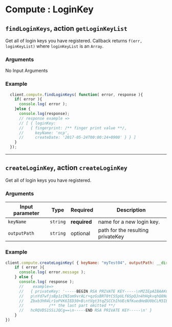 # Compute : LoginKey  
## `findLoginKeys`, action `getLoginKeyList` 
Get all of login keys you have registered.
Callback returns `f(err, loginKeyList)` where `loginKeyList` is an `Array`.  

### Arguments  
 No Input Arguments
 
### Example  
```javascript
  client.compute.findLoginKeys( function( error, response ){
    if( error ){
      console.log( error );
    }else {
      console.log(response);
      // response example =>
      // [ { loginKey:
      //   { fingerprint: /** finger print value **/,
      //     keyName: 'ncp',
      //     createDate: '2017-05-24T00:00:24+0900' } } ]
    }
  });
```

---

## `createLoginKey`, action `createLoginKey` 
Get all of login keys you have registered.

### Arguments  

| Input parameter    | Type       | Required     | Description |
|--------------------|------------|--------------|-------------|
| `keyName`          | `string`   | **required** | name for a new login key.   |             
| `outputPath`       | `string`   | optional     | path for the resulting privateKey |  
 
 
### Example  
```javascript
client.compute.createLoginKey( { keyName: "myTest04", outputPath: __dirname }, function( error, response ){
    if ( error ){
      console.log( error.message );
    } else {
      console.log( response );
      //    example=>
      //   { privateKey: '-----BEGIN RSA PRIVATE KEY-----\nMIIEpAIBAAKCAQEAs0fJZJWRmxhlYoGCEgyQGtFa6l5dB1N+fZtCqu5XnSUSx/2
      //   p\nYd7wfjsBp1zINIom9vrALr+qzGsBRT0tCSSpULf6SpQJn4hHqkvqhQ8NoBEyLDLW\n+VmZTBkqBm23ZxKlQ+syS2u56j7ntwm+arZ46k7P9
      //   Zbxb3hR4Lr1oPVK6IED30+B\ntVgt3tqZSCChIhUEcNfKuedHeBU0bCLM3IED4d4H7JXWlgBO2EXuAP\n9tB0GQKBgQDKCWBqk2gcHM6heQ1Ey
      //           /** the last part omitted **/
      //   hcRQVDS1SSiJQCg==\n-----END RSA PRIVATE KEY-----\n' }
    }
})
```

